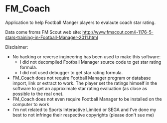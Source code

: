 FM_Coach
========

Application to help Football Manger players to evalaute coach star rating.


Data come froms FM Scout web site:
http://www.fmscout.com/i-1176-5-stars-training-in-Football-Manager-2011.html


Disclaimer:
- No hacking or reverse ingineering has been used to make this software:
  - I did not decompiled Football Manager source code to get star rating formula.
  - I did not used debugger to get star rating formula.
- FM_Coach does not require Football Manager program or database import, link or extract to work. The player set the ratings himself in the software to get an approximate star rating evaluation (as close as possible to the real one).
- FM_Coach does not even require Football Manager to be installed on the computer to work
- I'm not related to Sports Interactive Limited or SEGA and I've done my best to not infringe their respective copyrights (please don't sue me)
